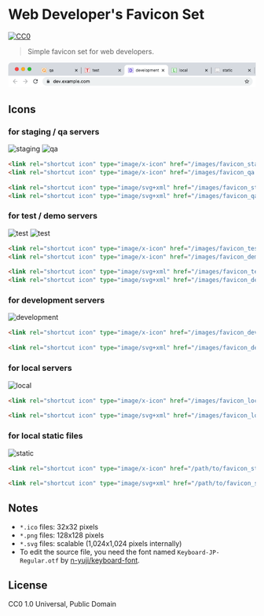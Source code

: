 Web Developer's Favicon Set
===========================

[![CC0](http://img.shields.io/badge/license-CC0-blue.svg?style=flat)](LICENSE)

> Simple favicon set for web developers.

![screenshot](https://raw.githubusercontent.com/ryochin/developer-favicon/master/screenshot.png)

Icons
-----

### for staging / qa servers

![staging](https://raw.githubusercontent.com/ryochin/developer-favicon/master/favicon_staging.ico)
![qa](https://raw.githubusercontent.com/ryochin/developer-favicon/master/favicon_qa.ico)

```html
<link rel="shortcut icon" type="image/x-icon" href="/images/favicon_staging.ico">
<link rel="shortcut icon" type="image/x-icon" href="/images/favicon_qa.ico">
```

```html
<link rel="shortcut icon" type="image/svg+xml" href="/images/favicon_staging.svg">
<link rel="shortcut icon" type="image/svg+xml" href="/images/favicon_qa.svg">
```

### for test / demo servers

![test](https://raw.githubusercontent.com/ryochin/developer-favicon/master/favicon_test.ico)
![test](https://raw.githubusercontent.com/ryochin/developer-favicon/master/favicon_demo.ico)

```html
<link rel="shortcut icon" type="image/x-icon" href="/images/favicon_test.ico">
<link rel="shortcut icon" type="image/x-icon" href="/images/favicon_demo.ico">
```

```html
<link rel="shortcut icon" type="image/svg+xml" href="/images/favicon_test.svg">
<link rel="shortcut icon" type="image/svg+xml" href="/images/favicon_demo.svg">
```

### for development servers

![development](https://raw.githubusercontent.com/ryochin/developer-favicon/master/favicon_development.ico)

```html
<link rel="shortcut icon" type="image/x-icon" href="/images/favicon_development.ico">
```

```html
<link rel="shortcut icon" type="image/svg+xml" href="/images/favicon_development.svg">
```

### for local servers

![local](https://raw.githubusercontent.com/ryochin/developer-favicon/master/favicon_local.ico)

```html
<link rel="shortcut icon" type="image/x-icon" href="/images/favicon_local.ico">
```

```html
<link rel="shortcut icon" type="image/svg+xml" href="/images/favicon_local.svg">
```

### for local static files

![static](https://raw.githubusercontent.com/ryochin/developer-favicon/master/favicon_static.ico)

```html
<link rel="shortcut icon" type="image/x-icon" href="/path/to/favicon_static.ico">
```

```html
<link rel="shortcut icon" type="image/svg+xml" href="/path/to/favicon_static.svg">
```

Notes
-----

* `*.ico` files: 32x32 pixels
* `*.png` files: 128x128 pixels
* `*.svg` files: scalable (1,024x1,024 pixels internally)
* To edit the source file, you need the font named `Keyboard-JP-Regular.otf` by [n-yuji/keyboard-font](https://github.com/n-yuji/keyboard-font).

License
-------

CC0 1.0 Universal, Public Domain
